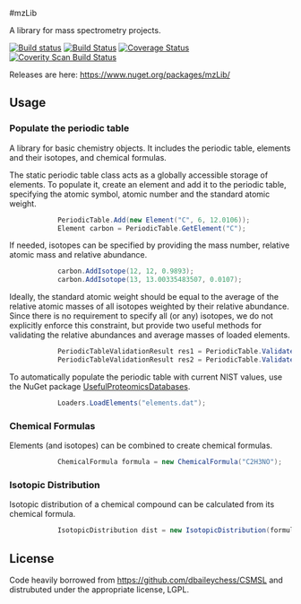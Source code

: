 #mzLib

A library for mass spectrometry projects.

 [![Build status](https://ci.appveyor.com/api/projects/status//branch/master?svg=true)](https://ci.appveyor.com/project/stefanks/mzlib/branch/master)
 [![Build Status](https://travis-ci.org/smith-chem-wisc/mzLib.svg?branch=master)](https://travis-ci.org/smith-chem-wisc/mzLib)
 [![Coverage Status](https://coveralls.io/repos/github/smith-chem-wisc/mzLib/badge.svg?branch=master)](https://coveralls.io/github/smith-chem-wisc/mzLib?branch=master)
 [![Coverity Scan Build Status](https://scan.coverity.com/projects//badge.svg)](https://scan.coverity.com/projects/mzlib)

Releases are here: https://www.nuget.org/packages/mzLib/

## Usage

### Populate the periodic table

A library for basic chemistry objects. It includes the periodic table, elements and their isotopes, and chemical formulas.

The static periodic table class acts as a globally accessible storage of elements. To populate it, create an element and add it to the periodic table, specifying the atomic symbol, atomic number and the standard atomic weight. 
```csharp
            PeriodicTable.Add(new Element("C", 6, 12.0106));
            Element carbon = PeriodicTable.GetElement("C");
```

If needed, isotopes can be specified by providing the mass number, relative atomic mass and relative abundance. 
```csharp
            carbon.AddIsotope(12, 12, 0.9893);
            carbon.AddIsotope(13, 13.00335483507, 0.0107);
```
Ideally, the standard atomic weight should be equal to the average of the relative atomic masses of all isotopes weighted by their relative abundance. Since there is no requirement to specify all (or any) isotopes, we do not explicitly enforce this constraint, but provide two useful methods for validating the relative abundances and average masses of loaded elements. 
```csharp
            PeriodicTableValidationResult res1 = PeriodicTable.ValidateAbundances(1e-3);
            PeriodicTableValidationResult res2 = PeriodicTable.ValidateAverageMasses(1e-3);
```
To automatically populate the periodic table with current NIST values, use the NuGet package [UsefulProteomicsDatabases](https://www.nuget.org/packages/UsefulProteomicsDatabases). 
```csharp
            Loaders.LoadElements("elements.dat");
```

### Chemical Formulas

Elements (and isotopes) can be combined to create chemical formulas.
```csharp
            ChemicalFormula formula = new ChemicalFormula("C2H3NO");
```

### Isotopic Distribution

Isotopic distribution of a chemical compound can be calculated from its chemical formula.
```csharp
            IsotopicDistribution dist = new IsotopicDistribution(formula);
```

## License
Code heavily borrowed from https://github.com/dbaileychess/CSMSL and distrubuted under the appropriate license, LGPL.
